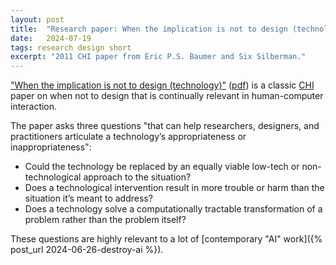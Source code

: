 ```yaml
---
layout: post
title:  "Research paper: When the implication is not to design (technology)"
date:   2024-07-19
tags: research design short
excerpt: "2011 CHI paper from Eric P.S. Baumer and Six Silberman."
---
```


["When the implication is not to design (technology)"](https://dl.acm.org/doi/10.1145/1978942.1979275) ([pdf](https://ics.uci.edu/~djp3/classes/2011_01_INF134/papers/impl9-rev.pdf)) is a classic [CHI](https://en.wikipedia.org/wiki/Conference_on_Human_Factors_in_Computing_Systems) paper on when not to design that is continually relevant in human-computer interaction.

The paper asks three questions "that can help researchers, designers, and practitioners articulate a technology’s appropriateness or inappropriateness":
 - Could the technology be replaced by an equally viable low-tech or non-technological approach to the situation?
 - Does a technological intervention result in more trouble or harm than the situation it’s meant to address?
 - Does a technology solve a computationally tractable transformation of a problem rather than the problem itself?

These questions are highly relevant to a lot of [contemporary "AI" work]({% post_url 2024-06-26-destroy-ai %}).
